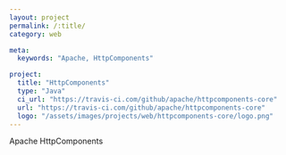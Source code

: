 ```yaml
---
layout: project
permalink: /:title/
category: web

meta:
  keywords: "Apache, HttpComponents"

project:
  title: "HttpComponents"
  type: "Java"
  ci_url: "https://travis-ci.com/github/apache/httpcomponents-core"
  url: "https://travis-ci.com/github/apache/httpcomponents-core"
  logo: "/assets/images/projects/web/httpcomponents-core/logo.png"
---
```


<p>Apache HttpComponents</p>
